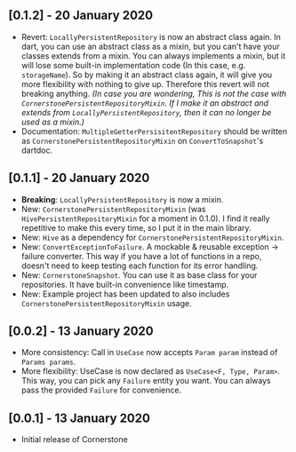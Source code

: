 ## [0.1.2] - 20 January 2020
- Revert: `LocallyPersistentRepository` is now an abstract class again. In dart, you can use an abstract class as a mixin, but you can't have your classes extends from a mixin. You can always implements a mixin, but it will lose some built-in implementation code (In this case, e.g. `storageName`). So by making it an abstract class again, it will give you more flexibility with nothing to give up. Therefore this revert will not breaking anything. _(In case you are wondering, This is not the case with `CornerstonePersistentRepositoryMixin`. If I make it an abstract and extends from `LocallyPersistentRepository`, then it can no longer be used as a mixin.)_
- Documentation: `MultipleGetterPersisitentRepository` should be written as `CornerstonePersistentRepositoryMixin` on `ConvertToSnapshot`'s dartdoc.

## [0.1.1] - 20 January 2020
- **Breaking**: `LocallyPersistentRepository` is now a mixin.
- New: `CornerstonePersistentRepositoryMixin` (was `HivePersistentRepositoryMixin` for a moment in 0.1.0). I find it really repetitive to make this every time, so I put it in the main library.
- New: `Hive` as a dependency for `CornerstonePersistentRepositoryMixin`.
- New: `ConvertExceptionToFailure`. A mockable & reusable exception -> failure converter. This way if you have a lot of functions in a repo, doesn't need to keep testing each function for its error handling.
- New: `CornerstoneSnapshot`. You can use it as base class for your repositories. It have built-in convenience like timestamp.
- New: Example project has been updated to also includes `CornerstonePersistentRepositoryMixin` usage.

## [0.0.2] - 13 January 2020
- More consistency: Call in `UseCase` now accepts `Param param` instead of `Params params`.
- More flexibility: UseCase is now declared as `UseCase<F, Type, Param>`. This way, you can pick any `Failure` entity you want. You can always pass the provided `Failure` for convenience.

## [0.0.1] - 13 January 2020
- Initial release of Cornerstone